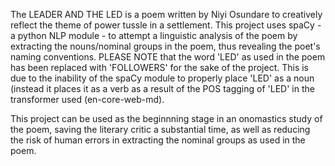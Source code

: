 The LEADER AND THE LED is a poem written by Niyi Osundare to creatively reflect the theme of power tussle in a settlement.
This project uses spaCy - a python NLP module - to attempt a linguistic analysis of the poem by extracting the nouns/nominal groups in the poem, thus revealing the poet's naming conventions.
PLEASE NOTE that the word 'LED' as used in the poem has been replaced with 'FOLLOWERS' for the sake of the project. This is due to the inability of the spaCy module to properly
place 'LED' as a noun (instead it places it as a verb as a result of the POS tagging of 'LED' in the transformer used (en-core-web-md).

This project can be used as the beginnning stage in an onomastics study of the poem, saving the literary critic a substantial time, as well as reducing the risk of human errors
in extracting the nominal groups as used in the poem.
